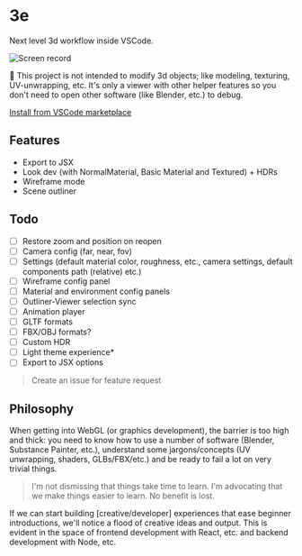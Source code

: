# 3e

Next level 3d workflow inside VSCode.

![Screen record](assets/screen-record.gif)

🎺 This project is not intended to modify 3d objects; like modeling, texturing, UV-unwrapping, etc. It's only a viewer with other helper features so you don't need to open other software (like Blender, etc.) to debug.

[Install from VSCode marketplace](https://marketplace.visualstudio.com/items?itemName=degreat.3e)

## Features

- Export to JSX
- Look dev (with NormalMaterial, Basic Material and Textured) + HDRs
- Wireframe mode
- Scene outliner

## Todo

- [ ] Restore zoom and position on reopen
- [ ] Camera config (far, near, fov)
- [ ] Settings (default material color, roughness, etc., camera settings, default components path (relative) etc.)
- [ ] Wireframe config panel
- [ ] Material and environment config panels
- [ ] Outliner-Viewer selection sync
- [ ] Animation player
- [ ] GLTF formats
- [ ] FBX/OBJ formats?
- [ ] Custom HDR
- [ ] Light theme experience*
- [ ] Export to JSX options

> Create an issue for feature request

## Philosophy

When getting into WebGL (or graphics development), the barrier is too high and thick: you need to know how to use a number of software (Blender, Substance Painter, etc.), understand some jargons/concepts (UV unwrapping, shaders, GLBs/FBX/etc.) and be ready to fail a lot on very trivial things.

> I'm not dismissing that things take time to learn. I'm advocating that we make things easier to learn. No benefit is lost.

If we can start building [creative/developer] experiences that ease beginner introductions, we'll notice a flood of creative ideas and output. This is evident in the space of frontend development with React, etc. and backend development with Node, etc.
